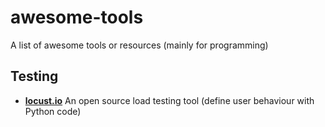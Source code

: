 # awesome-tools
A list of awesome tools or resources (mainly for programming)

## Testing
- **[locust.io](http://locust.io/)** An open source load testing tool (define user behaviour with Python code)
